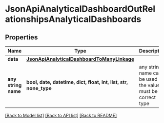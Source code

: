 # JsonApiAnalyticalDashboardOutRelationshipsAnalyticalDashboards


## Properties
Name | Type | Description | Notes
------------ | ------------- | ------------- | -------------
**data** | [**JsonApiAnalyticalDashboardToManyLinkage**](JsonApiAnalyticalDashboardToManyLinkage.md) |  | 
**any string name** | **bool, date, datetime, dict, float, int, list, str, none_type** | any string name can be used but the value must be the correct type | [optional]

[[Back to Model list]](../README.md#documentation-for-models) [[Back to API list]](../README.md#documentation-for-api-endpoints) [[Back to README]](../README.md)


